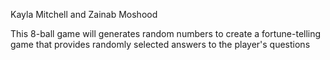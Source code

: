 Kayla Mitchell and Zainab Moshood

This 8-ball game will generates random numbers to create a fortune-telling game that provides randomly selected answers to the player's questions
